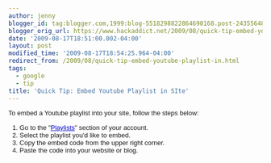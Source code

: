 ```yaml
---
author: jenny
blogger_id: tag:blogger.com,1999:blog-5518298822864690168.post-2435564803485553983
blogger_orig_url: https://www.hackaddict.net/2009/08/quick-tip-embed-youtube-playlist-in.html
date: '2009-08-17T18:51:00.002-04:00'
layout: post
modified_time: '2009-08-17T18:54:25.964-04:00'
redirect_from: /2009/08/quick-tip-embed-youtube-playlist-in.html
tags:
  - google
  - tip
title: 'Quick Tip: Embed Youtube Playlist in SIte'
---
```


<span class="Apple-style-span" style="font-family: Arial, Helvetica, sans-serif; font-size: 13px; -webkit-border-horizontal-spacing: 2px; -webkit-border-vertical-spacing: 2px; ">To embed a Youtube playlist into your site, follow the steps below:</span>

<span class="Apple-style-span" style="font-family: Arial, Helvetica, sans-serif; font-size: 13px; -webkit-border-horizontal-spacing: 2px; -webkit-border-vertical-spacing: 2px; ">
<ol><li>Go to the "<a href="http://www.youtube.com/my_playlists" style="color: rgb(0, 0, 204); ">Playlists</a>" section of your account.</li><li>Select the playlist you'd like to embed.</li><li>Copy the embed code from the upper right corner.</li><li>Paste the code into your website or blog.</li></ol>
</span>
